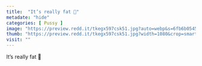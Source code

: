 ```yaml
---
title:  "It’s really fat 🥺"
metadate: "hide"
categories: [ Pussy ]
image: "https://preview.redd.it/tkegx597csk51.jpg?auto=webp&s=6fb6b054552120f496674d8939f54cfbdf72c5dc"
thumb: "https://preview.redd.it/tkegx597csk51.jpg?width=1080&crop=smart&auto=webp&s=74c195de4365a4e4a3b135718ecdc8d5f77c8277"
visit: ""
---
```

It’s really fat 🥺
